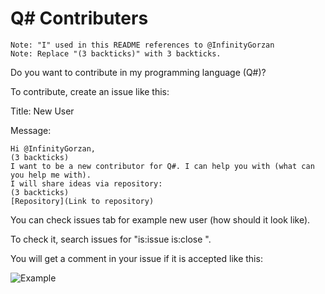 # Q# Contributers

```
Note: "I" used in this README references to @InfinityGorzan
Note: Replace "(3 backticks)" with 3 backticks.
```

Do you want to contribute in my programming language (Q#)?

To contribute, create an issue like this:

Title: New User

Message:
```
Hi @InfinityGorzan,
(3 backticks)
I want to be a new contributor for Q#. I can help you with (what can you help me with).
I will share ideas via repository: 
(3 backticks)
[Repository](Link to repository)
```

You can check issues tab for example new user (how should it look like).

To check it, search issues for "is:issue is:close ".

You will get a comment in your issue if it is accepted like this:

![Example](https://user-images.githubusercontent.com/96303911/225884824-695cfc38-2e5f-437a-917d-fa4b911fe0a1.png)
